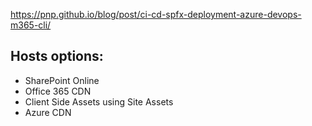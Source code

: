 


https://pnp.github.io/blog/post/ci-cd-spfx-deployment-azure-devops-m365-cli/

## Hosts options:
* SharePoint Online
* Office 365 CDN
* Client Side Assets using Site Assets
* Azure CDN